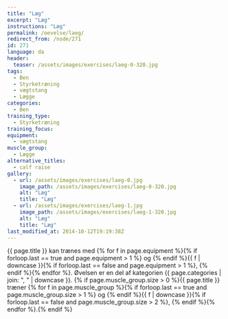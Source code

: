 ```yaml
---
title: "Læg"
excerpt: "Læg"
instructions: "Læg"
permalink: /oevelse/laeg/
redirect_from: /node/271
id: 271
language: da
header:
  teaser: /assets/images/exercises/laeg-0-320.jpg
tags:
  - Ben
  - Styrketræning
  - vægtstang
  - Lægge
categories:
  - Ben
training_type:
  - Styrketræning
training_focus:
equipment:
  - vægtstang
muscle_group:
  - Lægge
alternative_titles:
  - calf raise
gallery:
  - url: /assets/images/exercises/laeg-0.jpg
    image_path: /assets/images/exercises/laeg-0-320.jpg
    alt: "Læg"
    title: "Læg"
  - url: /assets/images/exercises/laeg-1.jpg
    image_path: /assets/images/exercises/laeg-1-320.jpg
    alt: "Læg"
    title: "Læg"
last_modified_at: 2014-10-12T19:19:38Z
---
```


{{ page.title }} kan trænes med {% for f in page.equipment %}{% if forloop.last == true and page.equipment > 1 %} og {% endif %}{{ f | downcase  }}{% if forloop.last == false and page.equipment > 1 %}, {% endif %}{% endfor %}. Øvelsen er en del af kategorien {{ page.categories | join: ", " | downcase }}. {% if page.muscle_group.size > 0 %}{{ page.title }} træner {% for f in page.muscle_group %}{% if forloop.last == true and page.muscle_group.size > 1 %} og {% endif %}{{ f | downcase }}{% if forloop.last == false and page.muscle_group.size > 2 %}, {% endif %}{% endfor %}.{% endif %}
